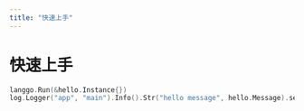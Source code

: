 ```yaml
---
title: "快速上手"
---
```


# 快速上手

```go
langgo.Run(&hello.Instance{})
log.Logger("app", "main").Info().Str("hello message", hello.Message).send()
```

